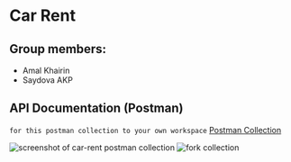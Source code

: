 # Car Rent

## Group members:
- Amal Khairin
- Saydova AKP

## API Documentation (Postman)
`for this postman collection to your own workspace`
[Postman Collection](https://www.postman.com/enigma-amal/workspace/sanbox-amal/collection/14513514-3ba4260a-da24-4853-a9fc-443c552dbcee?action=share&creator=14513514&active-environment=14513514-28c5f94a-2058-488d-8f4b-65dc64bf154b)

![screenshot of car-rent postman collection](https://iili.io/dKTww3N.png)
![fork collection](https://iili.io/dKThLf2.jpg)